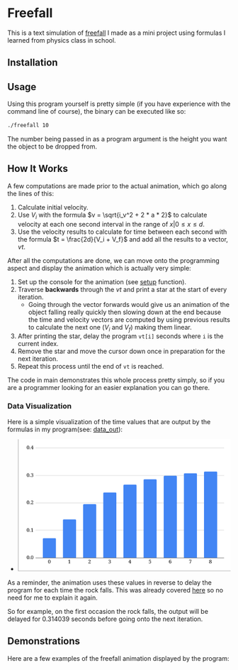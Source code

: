 # Freefall 


This is a text simulation of [freefall](https://en.wikipedia.org/wiki/Free_fall) I made as a mini project using formulas I learned from physics class in school.


## Installation


## Usage


Using this program yourself is pretty simple (if you have experience with the command line of course), the binary can be executed like so:

```bash
./freefall 10
```

The number being passed in as a program argument is the height you want the object to be dropped from. 


## How It Works


A few computations are made prior to the actual animation, which go along the lines of this:


1. Calculate initial velocity.
2. Use $V_i$ with the formula $v = \sqrt{i_v^2 + 2 * a * 2}$ to calculate velocity at each one second interval in the range of ${x | 0 \le x \le d}$.
3. Use the velocity results to calculate for time between each second with the formula $t = \frac{2d}{V_i + V_f}$ and add all the results to a vector, $vt$.


After all the computations are done, we can move onto the programming aspect and display the animation which is actually very simple:


1. Set up the console for the animation (see [setup](https://github.com/floington500/Freefall/blob/b6c49bed98d9e5c3834ae1e729cb0ba2b63012fd/src/main.cpp#L12) function).
2. Traverse **backwards** through the $vt$ and print a star at the start of every iteration.
   - Going through the vector forwards would give us an animation of the object falling really quickly then slowing down at the end because the time and velocity vectors are computed by using previous results to calculate the next one ($V_i$ and $V_f$) making them linear.
3. After printing the star, delay the program `vt[i]` seconds where `i` is the current index.
4. Remove the star and move the cursor down once in preparation for the next iteration.
5. Repeat this process until the end of `vt` is reached.


The code in main demonstrates this whole process pretty simply, so if you are a programmer looking for an easier explanation you can go there.

### Data Visualization


Here is a simple visualization of the time values that are output by the formulas in my program(see: [data_out](src/data_out.cc)): 


- ![](images/data.png) 


As a reminder, the animation uses these values in reverse to delay the program for each time the rock falls. This was already covered [here](https://github.com/floington500/Freefall/blob/master/README.md?plain=1#L35) so no need for me to explain it again.

So for example, on the first occasion the rock falls, the output will be delayed for 0.314039 seconds before going onto the next iteration.


## Demonstrations


Here are a few examples of the freefall animation displayed by the program:
